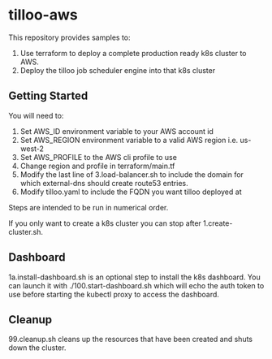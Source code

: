 # tilloo-aws

This repository provides samples to:

1. Use terraform to deploy a complete production ready k8s cluster to AWS.
2. Deploy the tilloo job scheduler engine into that k8s cluster

## Getting Started
You will need to:

1. Set AWS_ID environment variable to your AWS account id
2. Set AWS_REGION environment variable to a valid AWS region i.e. us-west-2
3. Set AWS_PROFILE to the AWS cli profile to use
4. Change region and profile in terraform/main.tf
5. Modify the last line of 3.load-balancer.sh to include the domain for which external-dns should create route53 entries.
6. Modify tilloo.yaml to include the FQDN you want tilloo deployed at

Steps are intended to be run in numerical order.

If you only want to create a k8s cluster you can stop after 1.create-cluster.sh.

## Dashboard
1a.install-dashboard.sh is an optional step to install the k8s dashboard.  You can launch it with ./100.start-dashboard.sh which will echo the auth token to use before starting the kubectl proxy to access the dashboard.

## Cleanup
99.cleanup.sh cleans up the resources that have been created and shuts down the cluster.
